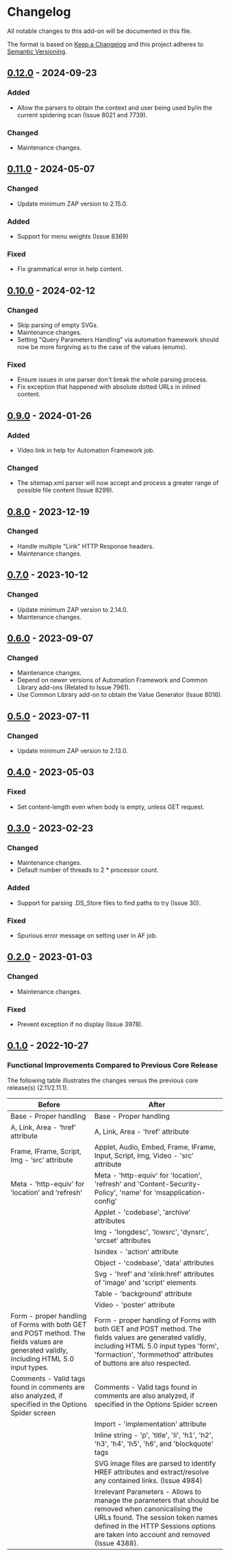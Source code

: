 # Changelog
All notable changes to this add-on will be documented in this file.

The format is based on [Keep a Changelog](https://keepachangelog.com/en/1.0.0/) 
and this project adheres to [Semantic Versioning](https://semver.org/spec/v2.0.0.html).

## [0.12.0] - 2024-09-23
### Added
- Allow the parsers to obtain the context and user being used by/in the current spidering scan (Issue 8021 and 7739).

### Changed
- Maintenance changes.

## [0.11.0] - 2024-05-07
### Changed
- Update minimum ZAP version to 2.15.0.

### Added
- Support for menu weights (Issue 8369)
### Fixed
- Fix grammatical error in help content.

## [0.10.0] - 2024-02-12
### Changed
- Skip parsing of empty SVGs.
- Maintenance changes.
- Setting "Query Parameters Handling" via automation framework should now be more forgiving as to the case of the values (enums).

### Fixed
- Ensure issues in one parser don't break the whole parsing process.
- Fix exception that happened with absolute dotted URLs in inlined content.

## [0.9.0] - 2024-01-26
### Added
- Video link in help for Automation Framework job.

### Changed
- The sitemap.xml parser will now accept and process a greater range of possible file content (Issue 8299).

## [0.8.0] - 2023-12-19
### Changed
- Handle multiple "Link" HTTP Response headers.
- Maintenance changes.

## [0.7.0] - 2023-10-12
### Changed
- Update minimum ZAP version to 2.14.0.
- Maintenance changes.

## [0.6.0] - 2023-09-07
### Changed
- Maintenance changes.
- Depend on newer versions of Automation Framework and Common Library add-ons (Related to Issue 7961).
- Use Common Library add-on to obtain the Value Generator (Issue 8016).

## [0.5.0] - 2023-07-11
### Changed
- Update minimum ZAP version to 2.13.0.

## [0.4.0] - 2023-05-03
### Fixed
- Set content-length even when body is empty, unless GET request.

## [0.3.0] - 2023-02-23
### Changed
- Maintenance changes.
- Default number of threads to 2 * processor count.

### Added
- Support for parsing .DS_Store files to find paths to try (Issue 30).

### Fixed
- Spurious error message on setting user in AF job.

## [0.2.0] - 2023-01-03
### Changed
- Maintenance changes.

### Fixed
- Prevent exception if no display (Issue 3978).

## [0.1.0] - 2022-10-27

### Functional Improvements Compared to Previous Core Release

The following table illustrates the changes versus the previous core release(s) (2.11/2.11.1).

| Before                                                                                                                                  | After                                                                                                                                                                                                               |
|-----------------------------------------------------------------------------------------------------------------------------------------|---------------------------------------------------------------------------------------------------------------------------------------------------------------------------------------------------------------------|
| Base - Proper handling                                                                                                                  | Base - Proper handling                                                                                                                                                                                              |
| A, Link, Area - ‘href’ attribute                                                                                                        | A, Link, Area - 'href' attribute                                                                                                                                                                                    |
| Frame, IFrame, Script, Img - ‘src’ attribute                                                                                            | Applet, Audio, Embed, Frame, IFrame, Input, Script, Img, Video - 'src' attribute                                                                                                                                    |
| Meta - ‘http-equiv’ for ’location’ and ‘refresh’                                                                                        | Meta - 'http-equiv' for 'location', 'refresh' and 'Content-Security-Policy', 'name' for 'msapplication-config'                                                                                                      |
|                                                                                                                                         | Applet - 'codebase', 'archive' attributes                                                                                                                                                                           |
|                                                                                                                                         | Img - 'longdesc', 'lowsrc', 'dynsrc', 'srcset' attributes                                                                                                                                                           |
|                                                                                                                                         | Isindex - 'action' attribute                                                                                                                                                                                        |
|                                                                                                                                         | Object - 'codebase', 'data' attributes                                                                                                                                                                              |
|                                                                                                                                         | Svg - 'href' and 'xlink:href' attributes of 'image' and 'script' elements                                                                                                                                           |
|                                                                                                                                         | Table - 'background' attribute                                                                                                                                                                                      |
|                                                                                                                                         | Video - 'poster' attribute                                                                                                                                                                                          |
| Form - proper handling of Forms with both GET and POST method. The fields values are generated validly, including HTML 5.0 input types. | Form - proper handling of Forms with both GET and POST method. The fields values are generated validly, including HTML 5.0 input types 'form', 'formaction', 'formmethod' attributes of buttons are also respected. |
| Comments - Valid tags found in comments are also analyzed, if specified in the Options Spider screen                                    | Comments - Valid tags found in comments are also analyzed, if specified in the Options Spider screen                                                                                                                |
|                                                                                                                                         | Import - 'implementation' attribute                                                                                                                                                                                 |
|                                                                                                                                         | Inline string - 'p', 'title', 'li', 'h1', 'h2', 'h3', 'h4', 'h5', 'h6', and 'blockquote' tags                                                                                                                       |
|                                                                                                                                         | SVG image files are parsed to identify HREF attributes and extract/resolve any contained links. (Issue 4984)                                                                                                        |
|                                                                                                                                         | Irrelevant Parameters - Allows to manage the parameters that should be removed when canonicalising the URLs found. The session token names defined in the HTTP Sessions options are taken into account and removed (Issue 4388). |

[0.12.0]: https://github.com/zaproxy/zap-extensions/releases/spider-v0.12.0
[0.11.0]: https://github.com/zaproxy/zap-extensions/releases/spider-v0.11.0
[0.10.0]: https://github.com/zaproxy/zap-extensions/releases/spider-v0.10.0
[0.9.0]: https://github.com/zaproxy/zap-extensions/releases/spider-v0.9.0
[0.8.0]: https://github.com/zaproxy/zap-extensions/releases/spider-v0.8.0
[0.7.0]: https://github.com/zaproxy/zap-extensions/releases/spider-v0.7.0
[0.6.0]: https://github.com/zaproxy/zap-extensions/releases/spider-v0.6.0
[0.5.0]: https://github.com/zaproxy/zap-extensions/releases/spider-v0.5.0
[0.4.0]: https://github.com/zaproxy/zap-extensions/releases/spider-v0.4.0
[0.3.0]: https://github.com/zaproxy/zap-extensions/releases/spider-v0.3.0
[0.2.0]: https://github.com/zaproxy/zap-extensions/releases/spider-v0.2.0
[0.1.0]: https://github.com/zaproxy/zap-extensions/releases/spider-v0.1.0
